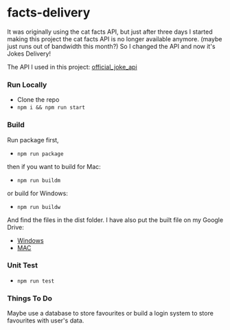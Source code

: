 # facts-delivery

It was originally using the cat facts API,
but just after three days I started making this project
the cat facts API is no longer available anymore. (maybe just runs out of bandwidth this month?)
So I changed the API and now it's Jokes Delivery!

The API I used in this project:
[official_joke_api](https://github.com/15Dkatz/official_joke_api/)

### Run Locally

- Clone the repo
- `npm i && npm run start`

### Build

Run package first,

- `npm run package`

then if you want to build for Mac:

- `npm run buildm`

or build for Windows:

- `npm run buildw`

And find the files in the dist folder.
I have also put the built file on my Google Drive:

- [Windows](https://drive.google.com/file/d/1hFIwQcye9ZDNjkTfKk51Yr5NMVphLeQB/view?usp=sharing)
- [MAC](https://drive.google.com/file/d/1oJigpvjjKpVqNB7jIbLi9CC1oQ-l30Ph/view?usp=sharing)

### Unit Test

- `npm run test`

### Things To Do

Maybe use a database to store favourites
or build a login system to store favourites with user's data.
